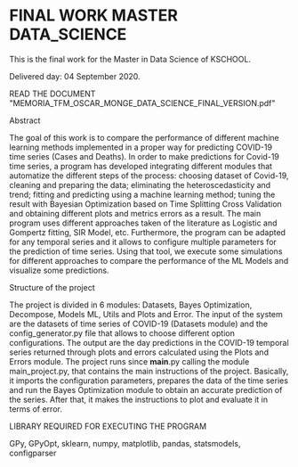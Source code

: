 # FINAL WORK MASTER DATA_SCIENCE
This is the final work for the Master in Data Science of KSCHOOL.

Delivered day: 04 September 2020.

READ THE DOCUMENT "MEMORIA_TFM_OSCAR_MONGE_DATA_SCIENCE_FINAL_VERSION.pdf"


Abstract 
 
The goal of this work is to compare the performance of different machine learning methods implemented in a proper way for predicting COVID-19 time series (Cases and Deaths). 
In order to make predictions for Covid-19 time series, a program has developed integrating different modules that automatize the different steps of the process: choosing dataset of Covid-19, cleaning and preparing the data; eliminating the heteroscedasticity and trend; fitting and predicting using a machine learning method; tuning the result with Bayesian Optimization based on Time Splitting Cross Validation and obtaining different plots and metrics errors as a result. 
The main program uses different approaches taken of the literature as Logistic and Gompertz fitting, SIR Model, etc. Furthermore, the program can be adapted for any temporal series and it allows to configure multiple parameters for the prediction of time series. 
Using that tool, we execute some simulations for different approaches to compare the performance of the ML Models and visualize some predictions.  
 
Structure of the project

The project is divided in 6 modules: Datasets, Bayes Optimization, Decompose, Models ML, Utils and Plots and Error. The input of the system are the datasets of time series of COVID-19 (Datasets module) and the config_generator.py file that allows to choose different option configurations. The output are the day predictions in the COVID-19 temporal series returned through plots and errors calculated using the Plots and Errors module.  The project runs since __main__.py calling the module main_project.py, that contains the main instructions of the project. Basically, it imports the configuration parameters, prepares the data of the time series and run the Bayes Optimization module to obtain an accurate prediction of the series. After that, it makes the instructions to plot and evaluate it in terms of error. 
 
LIBRARY REQUIRED FOR EXECUTING THE PROGRAM

GPy, GPyOpt, sklearn, numpy, matplotlib, pandas, statsmodels, configparser 
